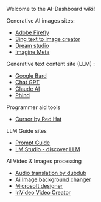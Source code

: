 Welcome to the AI-Dashboard wiki!

Generative AI images sites:
* [Adobe Firefly](https://firefly.adobe.com/generate/)
* [Bing text to image creator](https://www.bing.com/create)
* [Dream studio](https://dreamstudio.ai/generate)
* [Imagine Meta](https://imagine.meta.com/)

Generative text content site (LLM) :
* [Google Bard](https://bard.google.com/)
* [Chat GPT](https://chat.openai.com/)
* [Claude AI ](https://claude.ai/)
* [Phind](https://www.phind.com/)

Programmer aid tools
* [Cursor by Red Hat](https://cursor.sh/)

LLM Guide sites
* [Prompt Guide](https://www.promptingguide.ai/)
* [LM Studio - discover LLM](https://lmstudio.ai/)


AI Video & Images processing
* [Audio translation by dubdub](https://www.dubdub.ai/)
* [Ai Image background changer](https://imgcreator.zmo.ai/tools/background-changer)
* [Microsoft designer](https://designer.microsoft.com/)
* [InVideo Video Creator](https://ai.invideo.io/)
